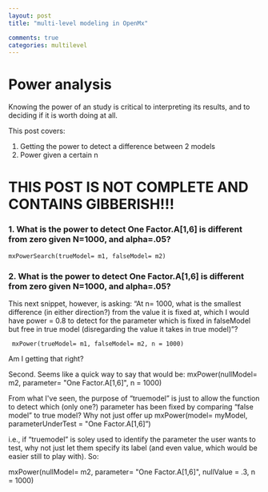 ```yaml
---
layout: post
title: "multi-level modeling in OpenMx"

comments: true
categories: multilevel
---
```


<a name="top"></a>

# Power analysis

Knowing the power of an study is critical to interpreting its results, and to deciding if it is worth doing at all.

This post covers:

1. Getting the power to detect a difference between 2 models
2. Power given a certain n

# THIS POST IS NOT COMPLETE AND CONTAINS GIBBERISH!!!

### 1. What is the power to detect One Factor.A[1,6] is different from zero given N=1000, and alpha=.05?

```splus
mxPowerSearch(trueModel= m1, falseModel= m2)
```

### 2. What is the power to detect One Factor.A[1,6] is different from zero given N=1000, and alpha=.05?

This next snippet, however, is asking:
    “At n= 1000, what is the smallest difference (in either direction?) from the value it is fixed at, which I would have power = 0.8 to detect for the parameter which is fixed in falseModel but free in true model (disregarding the value it takes in true model)”?

```splus
 mxPower(trueModel= m1, falseModel= m2, n = 1000)
```


Am I getting that right?

Second. Seems like a quick way to say that would be:
mxPower(nullModel= m2, parameter= "One Factor.A[1,6]", n = 1000)

From what I've seen, the purpose of “truemodel” is just to allow the  function to detect which (only one?) parameter has been fixed by comparing  “false model”  to true model? Why not just offer up mxPower(model= myModel, parameterUnderTest =  "One Factor.A[1,6]”)

i.e., if  “truemodel” is soley used to identify the parameter the user wants to test, why not just let them specify its label (and even value, which would be easier still to play with). So: 

mxPower(nullModel= m2, parameter= "One Factor.A[1,6]", nullValue = .3, n = 1000)
